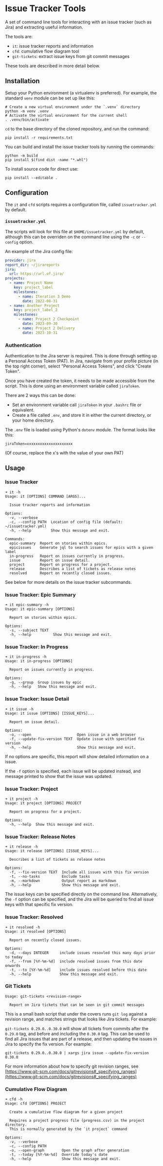 # Issue Tracker Tools

A set of command line tools for interacting with an issue tracker (such as Jira) and extracting useful information.

The tools are:
* `it`: issue tracker reports and information
* `cfd`: cumulative flow diagram tool
* `git-tickets`: extract issue keys from git commit messages

These tools are described in more detail below.

## Installation

Setup your Python environment (a virtualenv is preferred). For example, the standard `venv`
module can be set up like this:

```commandline
# Create a new virtual environment under the `.venv` directory
python -m venv .venv
# Activate the virtual environment for the current shell
. .venv/bin/activate
```

`cd` to the base directory of the cloned repository, and run the command:

```
pip install -r requirements.txt
```

You can build and install the issue tracker tools by running the commands:

```
python -m build
pip install $(find dist -name "*.whl")
```

To install source code for direct use:

```
pip install --editable .
```

## Configuration

The `it` and `cfd` scripts requires a configuration file, called `issuetracker.yml` by default.

### `issuetracker.yml`

The scripts will look for this file at `$HOME/issuetracker.yml` by default, although this can be overriden on the command line using the `-c` or `--config` option.

An example of the Jira config file:

```yaml
provider: jira
report_dir: ~/jirareports
jira:
  url: https://url.of.jira/
projects:
  - name: Project Name
    key: project_label
    milestones:
      - name: Iteration 3 Demo
        date: 2022-08-31
  - name: Another Project
    key: project_label_2
    milestones:
      - name: Project 2 Checkpoint
        date: 2023-09-30
      - name: Project 2 Delivery
        date: 2023-10-31
```

### Authentication

Authentication to the Jira server is required. This is done through setting up a Personal Access Token (PAT). In Jira, navigate from your profile picture (in the top right corner), select "Personal Access Tokens", and click "Create Token".

Once you have created the token, it needs to be made accessible from the script. This is done using an environment variable called `jiraToken`.

There are 2 ways this can be done:
* Set an environment variable call `jiraToken` in your `.bashrc` file or equivalent.
* Create a file called `.env`, and store it in either the current directory, or your home directory.

The `.env` file is loaded using Python's `dotenv` module. The format looks like this:

```
jiraToken=xxxxxxxxxxxxxxxxxxxxx
```

(Of course, replace the x's with the value of your own PAT)

## Usage

### Issue Tracker

```
➜ it -h
Usage: it [OPTIONS] COMMAND [ARGS]...

  Issue tracker reports and information

Options:
  -v, --verbose
  -c, --config PATH  Location of config file (default: ~/issuetracker.yml)
  -h, --help         Show this message and exit.

Commands:
  epic-summary  Report on stories within epics.
  epicissues    Generate jql to search issues for epics with a given label
  in-progress   Report on issues currently in progress.
  issue         Report on issue detail.
  project       Report on progress for a project.
  release       Describes a list of tickets as release notes
  resolved      Report on recently closed issues.
```

See below for more details on the issue tracker subcommands.

### Issue Tracker: Epic Summary

```
➜ it epic-summary -h
Usage: it epic-summary [OPTIONS]

  Report on stories within epics.

Options:
  -s, --subject TEXT
  -h, --help          Show this message and exit.
```

### Issue Tracker: In Progress

```
➜ it in-progress -h
Usage: it in-progress [OPTIONS]

  Report on issues currently in progress.

Options:
  -g, --group  Group issues by epic
  -h, --help   Show this message and exit.

```

### Issue Tracker: Issue Detail

```
➜ it issue -h
Usage: it issue [OPTIONS] [ISSUE_KEYS]...

  Report on issue detail.

Options:
  -o, --open                     Open issue in a web browser
  -f, --update-fix-version TEXT  Update issue with specified fix version
  -h, --help                     Show this message and exit.
```

If no options are specific, this report will show detailed information on a issue.

If the `-f` option is specified, each issue will be updated instead, and message printed to show that the issue was
updated.

### Issue Tracker: Project

```
➜ it project -h 
Usage: it project [OPTIONS] PROJECT

  Report on progress for a project.

Options:
  -h, --help  Show this message and exit.
```

### Issue Tracker: Release Notes

```
➜ it release -h
Usage: it release [OPTIONS] [ISSUE_KEYS]...

  Describes a list of tickets as release notes

Options:
  -f, --fix-version TEXT  Include all issues with this fix version
  -t, --no-tasks          Exclude tasks
  -m, --markdown          Output report as markdown
  -h, --help              Show this message and exit.
```

The issue keys can be specified directly on the command line. Alternatively, the `-f` option can be specified, and
the Jira will be queried to find all issue keys with that specific fix version.

### Issue Tracker: Resolved

```
➜ it resolved -h
Usage: it resolved [OPTIONS]

  Report on recently closed issues.

Options:
  -d, --days INTEGER     include issues resovled this many days prior to today
  -f, --from [%Y-%m-%d]  include resolved issues from this date onwards
  -t, --to [%Y-%m-%d]    include issues resolved before this date
  -h, --help             Show this message and exit.
```

### Git Tickets

```
Usage: git-tickets <revision-range>

  Report on Jira tickets that can be seen in git commit messages
```

This is a small bash script that under the covers runs `git log` against a revision range, and matches strings that
looks like Jira tickets. For example:

`git-tickets 0.29.0..0.30.0` will show all tickets from commits after the `0.29.0` tag, and before and including the
`0.30.0` tag. This can be used to find all Jira issues that are part of a release, and then updating the issues in
Jira to specify the fix version. For example:

`git-tickets 0.29.0..0.30.0 | xargs jira issue --update-fix-version 0.30.0`

For more information about how to specify git revision ranges, see
[https://www.git-scm.com/docs/gitrevisions#_specifying_ranges](https://www.git-scm.com/docs/gitrevisions#_specifying_ranges)

### Cumulative Flow Diagram

```
➜ cfd -h
Usage: cfd [OPTIONS] PROJECT

  Create a cumulative flow diagram for a given project

  Requires a project progress file (progress.csv) in the project directory.
  This is normally generated by the `it project` command

Options:
  -v, --verbose
  -c, --config PATH
  -o, --open-graph        Open the graph after generation
  -t, --today [%Y-%m-%d]  Override today's date
  -h, --help              Show this message and exit.
```